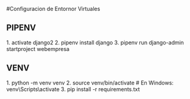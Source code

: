 #Configuracion de Entornor Virtuales

<h2>PIPENV</h2>
1.  activate django2
2. pipenv install django
3. pipenv run django-admin startproject webempresa

<h2>VENV</h2>
1. python -m venv venv
2. source venv/bin/activate  # En Windows: venv\Scripts\activate
3. pip install -r requirements.txt
